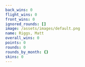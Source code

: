 ```yaml
---
back_wins: 0
flight_wins: 0
front_wins: 0
ignored_rounds: []
image: /assets/images/default.png
name: Riggs, Matt
overall_wins: 0
points: 0
rounds: 0
rounds_by_month: {}
skins: 0
---
```

